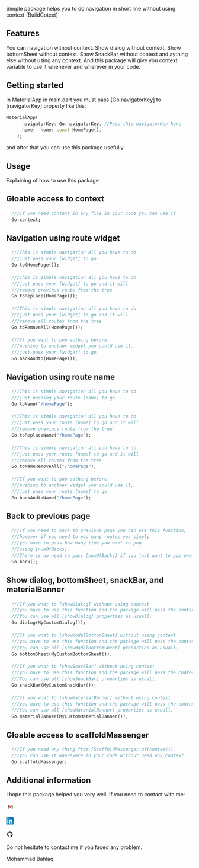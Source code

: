 Simple package helps you to do navigation in short line without using context (BuildCotext)
## Features

You can navigation without context.
Show dialog without context.
Show bottomSheet without context.
Show SnackBar without context and aything else without using any context.
And this package will give you context variable 
to use it whenever and wherever in your code.

## Getting started
In MaterialApp in main.dart you must pass [Go.navigatorKey] to [navigatorKey] property
like this:

```dart
MaterialApp(
      navigatorKey: Go.navigatorKey, //Pass this navigatorKey here
      home:  home: const HomePage(),
    );
```

and after that you can use this package usefully.    

## Usage
Explaining of how to use this package

## Gloable access to context
```dart
  ///If you need context in any file in your code you can use it
  Go.context;
```
## Navigation using route widget
```dart
  ///This is simple navigation all you have to do
  ///just pass your [widget] to go
  Go.to(HomePage());

  ///This is simple navigation all you have to do
  ///just pass your [widget] to go and it will
  ///remove previous route from the tree
  Go.toReplace(HomePage());

  ///This is simple navigation all you have to do
  ///just pass your [widget] to go and it will
  ///remove all routes from the tree
  Go.toRemoveAll(HomePage());

  ///If you want to pop sothing before
  ///pushing to another widget you could use it,
  ///just pass your [widget] to go
  Go.backAndto(HomePage());
```
## Navigation using route name
```dart
  ///This is simple navigation all you have to do
  ///just passing your route [name] to go
  Go.toName("/homePage");

  ///This is simple navigation all you have to do
  ///just pass your route [name] to go and it will
  ///remove previous route from the tree
  Go.toReplaceName("/homePage");

  ///This is simple navigation all you have to do
  ///just pass your route [name] to go and it will
  ///remove all routes from the tree
  Go.toNameRemoveAll("/homePage");

  ///If you want to pop sothing before
  ///pushing to another widget you could use it,
  ///just pass your route [name] to go
  Go.backAndtoName("/homePage");
```
## Back to previous page
```dart
  ///If you need to back to previous page you can use this function,
  ///however if you need to pop many routes you simply
  ///you have to pass how many time you want to pop
  ///using [numOfBacks].
  ///There is no need to pass [numOfBacks] if you just want to pop one time.
  Go.back();
```
## Show dialog, bottomSheet, snackBar, and materialBanner
```dart
  ///If you wnat to [showDialog] without using context
  ///you have to use this function and the package will pass the context automaticlly.
  ///You can use all [showDialog] proparties as usuall.
  Go.dialog(MyCustomDialog());

  ///If you wnat to [showModalBottomSheet] without using context
  ///you have to use this function and the package will pass the context automaticlly.
  ///You can use all [showModalBottomSheet] proparties as usuall.
  Go.bottomSheet(MyCustomBottomSheet());

  ///If you wnat to [showSnackBar] without using context
  ///you have to use this function and the package will pass the context automaticlly.
  ///You can use all [showSnackBar] proparties as usuall.
  Go.snackBar(MyCustomSnackBar());

  ///If you wnat to [showMaterialBanner] without using context
  ///you have to use this function and the package will pass the context automaticlly.
  ///You can use all [showMaterialBanner] proparties as usuall.
  Go.materialBanner(MyCustomMaterialBanner());
```
## Gloable access to scaffoldMassenger
```dart
  ///If you need any thing from [ScaffoldMessenger.of(context)]
  ///you can use it wherevere in your code without need any context.
  Go.scaffoldMassenger;
```
## Additional information

I hope this package helped you very well.
If you need to contact with me: 

<!-- <img src="https://github.com/MohammadBahlaq/short_navigation/raw/main/assets/Gmail.jpg" width="22"> [Bahlaq57@gmail.com] -->

[<img src="https://github.com/MohammadBahlaq/short_navigation/raw/main/assets/Gmail.jpg" width="22">](Bahlaq57@gmail.com)

<!-- <img src="https://raw.githubusercontent.com/MohammadBahlaq/short_navigation/main/assets/LinkedIn.png" width="20"> [www.linkedin.com/in/mohammad-bahlaq-089882220] -->

[<img src="https://raw.githubusercontent.com/MohammadBahlaq/short_navigation/main/assets/LinkedIn.png" width="20">](www.linkedin.com/in/mohammad-bahlaq-089882220/)

<!-- <img src="https://github.com/MohammadBahlaq/short_navigation/raw/main/assets/GitHub.png" width="20"> [https://github.com/MohammadBahlaq] -->

[<img src="https://github.com/MohammadBahlaq/short_navigation/raw/main/assets/GitHub.png" width="20">](https://github.com/MohammadBahlaq)

Do not hesitate to contact me if you faced any problem.

Mohammad Bahlaq.
